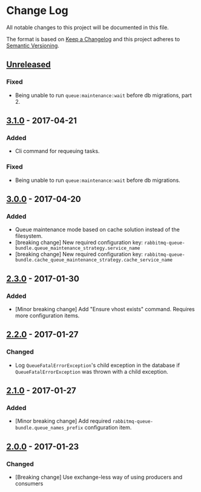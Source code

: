 # Change Log
All notable changes to this project will be documented in this file.

The format is based on [Keep a Changelog](http://keepachangelog.com/)
and this project adheres to [Semantic Versioning](http://semver.org/).

## [Unreleased]
### Fixed
- Being unable to run `queue:maintenance:wait` before db migrations, part 2.

## [3.1.0] - 2017-04-21
### Added
- Cli command for requeuing tasks. 

### Fixed
- Being unable to run `queue:maintenance:wait` before db migrations.

## [3.0.0] - 2017-04-20
### Added
- Queue maintenance mode based on cache solution instead of the filesystem.
- [breaking change] New required configuration key: `rabbitmq-queue-bundle.queue_maintenance_strategy.service_name`
- [breaking change] New required configuration key: `rabbitmq-queue-bundle.cache_queue_maintenance_strategy.cache_service_name`

## [2.3.0] - 2017-01-30
### Added
- [Minor breaking change] Add "Ensure vhost exists" command. Requires more configuration items.

## [2.2.0] - 2017-01-27
### Changed
- Log `QueueFatalErrorException`'s child exception in the database if `QueueFatalErrorException` was thrown with a child exception.

## [2.1.0] - 2017-01-27
### Added
- [Minor breaking change] Add required `rabbitmq-queue-bundle.queue_names_prefix` configuration item.

## [2.0.0] - 2017-01-23
### Changed
- [Breaking change] Use exchange-less way of using producers and consumers

[Unreleased]: https://github.com/printedcom/rabbitmq-queue-bundle/compare/3.1.0...HEAD
[3.1.0]: https://github.com/printedcom/rabbitmq-queue-bundle/compare/3.0.0...3.1.0
[3.0.0]: https://github.com/printedcom/rabbitmq-queue-bundle/compare/2.3.0...3.0.0
[2.3.0]: https://github.com/printedcom/rabbitmq-queue-bundle/compare/2.2.0...2.3.0
[2.2.0]: https://github.com/printedcom/rabbitmq-queue-bundle/compare/2.1.0...2.2.0
[2.1.0]: https://github.com/printedcom/rabbitmq-queue-bundle/compare/2.0.0...2.1.0
[2.0.0]: https://github.com/printedcom/rabbitmq-queue-bundle/compare/1.0.0...2.0.0

